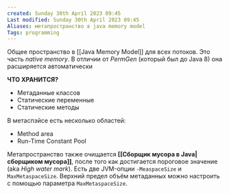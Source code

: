 ```yaml
---
created: Sunday 30th April 2023 09:45
Last modified: Sunday 30th April 2023 09:45
Aliases: метапространство в java memory model
Tags: programming
---
```


Общее пространство в [[Java Memory Model]] для всех потоков. Это часть *native memory*. В отличии от *PermGen* (который был до Java 8) она расширяется автоматически

**ЧТО ХРАНИТСЯ?**
- Метаданные классов
- Статические переменные
- Статические методы


В метаспэйсе есть несколько областей:
- Method area
- Run-Time Constant Pool

Метапространство также очищается **[[Сборщик мусора в Java|сборщиком мусора]]**, после того как достигается пороговое значение (aka *High water mark*). Есть две JVM-опции `-MeaspaceSize` и `MaxMetaspaceSize`.
Верхний предел объём метаданных можно настроить с помощью параметра `MaxMetaspaceSize`.